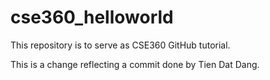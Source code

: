 # cse360_helloworld
This repository is to serve as CSE360 GitHub tutorial.

This is a change reflecting a commit done by Tien Dat Dang.

